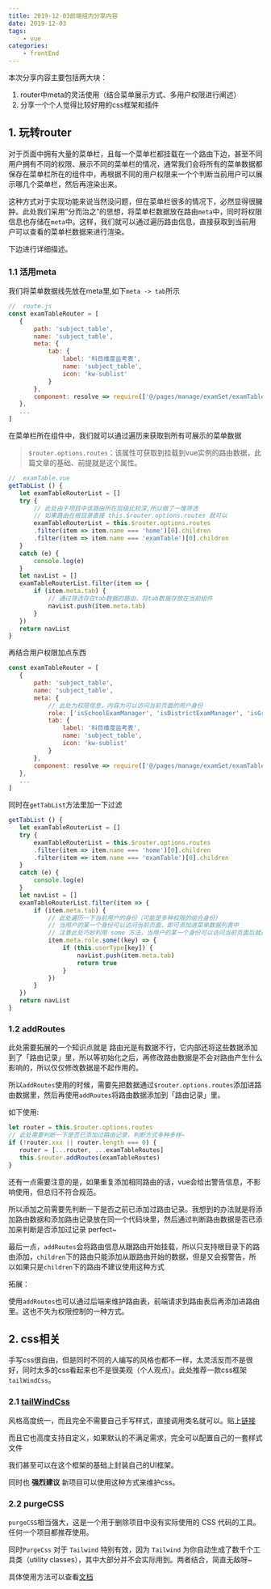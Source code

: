 ```yaml
---
title: 2019-12-03前端组内分享内容
date: 2019-12-03
tags: 
    - vue
categories:
    - frontEnd
---
```


本次分享内容主要包括两大块：

1. router中meta的灵活使用（结合菜单展示方式、多用户权限进行阐述）
2. 分享一个个人觉得比较好用的css框架和插件

<!-- more -->

## 1. 玩转router

 对于页面中拥有大量的菜单栏，且每一个菜单栏都挂载在一个路由下边，甚至不同用户拥有不同的权限、展示不同的菜单栏的情况，通常我们会将所有的菜单数据都保存在菜单栏所在的组件中，再根据不同的用户权限来一个个判断当前用户可以展示哪几个菜单栏，然后再渲染出来。

 这种方式对于实现功能来说当然没问题，但在菜单栏很多的情况下，必然显得很臃肿。此处我们采用“分而治之”的思想，将菜单栏数据放在路由`meta`中，同时将权限信息也存储在`meta`中。这样，我们就可以通过遍历路由信息，直接获取到当前用户可以查看的菜单栏数据来进行渲染。

 下边进行详细描述。

### 1.1 活用meta

 我们将菜单数据线先放在meta里,如下`meta -> tab`所示

 ```js
 //  route.js
 const examTableRouter = [
    {
        path: 'subject_table',
        name: 'subject_table',
        meta: {
            tab: {
                label: '科目维度监考表',
                name: 'subject_table',
                icon: 'kw-sublist'
            }
        },
        component: resolve => require(['@/pages/manage/examSet/examTableComponents/subjectTable'], resolve)
    },
    ...
 ]
 ```

 在菜单栏所在组件中，我们就可以通过遍历来获取到所有可展示的菜单数据

 > `$router.options.routes`：该属性可获取到挂载到vue实例的路由数据，此篇文章的基础、前提就是这个属性。

 ```js
 //  examTable.vue
 getTabList () {
    let examTableRouterList = []
    try {
        // 此处由于项目中该路由所在层级比较深,所以做了一堆筛选
        // 如果路由在根目录直接 this.$router.options.routes 就可以
        examTableRouterList = this.$router.options.routes
        .filter(item => item.name === 'home')[0].children
        .filter(item => item.name === 'examTable')[0].children
    }
    catch (e) {
        console.log(e)
    }
    let navList = []
    examTableRouterList.filter(item => {
        if (item.meta.tab) {
            // 通过筛选存在tab数据的路由，将tab数据存放在当前组件
            navList.push(item.meta.tab)
        }
    })
    return navList
 }
 ```

 再结合用户权限加点东西

 ```js
 const examTableRouter = [
    {
        path: 'subject_table',
        name: 'subject_table',
        meta: {
            // 此处为权限信息，内容为可以访问当前页面的用户身份
            role: ['isSchoolExamManager', 'isDistrictExamManager', 'isGradeDirector'],
            tab: {
                label: '科目维度监考表',
                name: 'subject_table',
                icon: 'kw-sublist'
            }
        },
        component: resolve => require(['@/pages/manage/examSet/examTableComponents/subjectTable'], resolve)
    },
    ...
 ]
 ```

 同时在`getTabList`方法里加一下过滤

 ```js
 getTabList () {
    let examTableRouterList = []
    try {
        examTableRouterList = this.$router.options.routes
        .filter(item => item.name === 'home')[0].children
        .filter(item => item.name === 'examTable')[0].children
    }
    catch (e) {
        console.log(e)
    }
    let navList = []
    examTableRouterList.filter(item => {
        if (item.meta.tab) {
            // 此处遍历一下当前用户的身份（可能是多种权限的组合身份）
            // 当用户的某一个身份可以访问当前页面，即可添加进菜单数据列表中
            // 注意此处巧妙利用 some 方法，当用户的某一个身份可以访问当前页面后就退出遍历，防止重复添加
            item.meta.role.some((key) => {
                if (this.userType[key]) {
                    navList.push(item.meta.tab)
                    return true
                }
            })
        }
    })
    return navList
 }
 ```

### 1.2 addRoutes

 此处需要拓展的一个知识点就是 路由光是有数据不行，它内部还将这些数据添加到了「路由记录」里，所以等初始化之后，再修改路由数据是不会对路由产生什么影响的，所以仅仅修改数据是不起作用的。

 所以`addRoutes`使用的时候，需要先把数据通过`$router.options.routes`添加进路由数据里，然后再使用`addRoutes`将路由数据添加到「路由记录」里。

 如下使用:

 ```js
 let router = this.$router.options.routes
 // 此处需要判断一下是否已添加过路由记录，判断方式多种多样~
 if (!router.xxx || router.length === 0) {
    router = [...router, ...examTableRoutes]
    this.$router.addRoutes(examTableRoutes)
 }
 ```

 还有一点需要注意的是，如果重复添加相同路由的话，vue会给出警告信息，不影响使用，但总归不符合规范。

 所以添加之前需要先判断一下是否之前已添加过路由记录。我想到的办法就是将添加路由数据和添加路由记录放在同一个代码块里，然后通过判断路由数据是否已添加来判断是否添加过记录 perfect~

 最后一点，`addRoutes`会将路由信息从跟路由开始挂载，所以只支持根目录下的路由添加，`children`下的路由只能添加从跟路由开始的数据，但是又会报警告，所以如果只是`children`下的路由不建议使用这种方式

 拓展：

 使用`addRoutes`也可以通过后端来维护路由表，前端请求到路由表后再添加进路由里。这也不失为权限控制的一种方式。

## 2. css相关

 手写css很自由，但是同时不同的人编写的风格也都不一样，太灵活反而不是很好，同时太多的css看起来也不是很美观（个人观点）。此处推荐一款css框架`tailWindCss`。

### 2.1 [tailWindCss](https://www.tailwindcss.cn/)

 风格高度统一，而且完全不需要自己手写样式，直接调用类名就可以。贴上[链接](https://www.tailwindcss.cn/)

 而且它也高度支持自定义，如果默认的不满足需求，完全可以配置自己的一套样式文件

 我们甚至可以在这个框架的基础上封装自己的UI框架。

 同时也 **强烈建议** 新项目可以使用这种方式来维护css。

### 2.2 purgeCSS

 `purgeCSS`相当强大，这是一个用于删除项目中没有实际使用的 CSS 代码的工具。任何一个项目都推荐使用。

 同时`PurgeCss` 对于 `Tailwind` 特别有效，因为 `Tailwind` 为你自动生成了数千个工具类（utility classes），其中大部分并不会实际用到。两者结合，简直无敌呀~

 具体使用方法可以查看[文档](https://www.tailwindcss.cn/docs/controlling-file-size)
